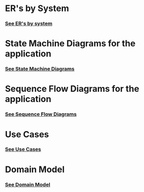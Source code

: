 # ER's by System

### [See ER's by system](ERs/ERs.md)

# State Machine Diagrams for the application

### [See State Machine Diagrams](SMDs/SMDs.md)

# Sequence Flow Diagrams for the application

### [See Sequence Flow Diagrams](SequenceFlow/SequenceFlow.md)

# Use Cases

### [See Use Cases](../Use%20Cases/README.md)

# Domain Model

### [See Domain Model](DomainModel/DomainModel.md)
